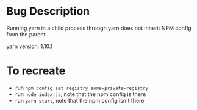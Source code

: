 # Bug Description

Running yarn in a child process through yarn does not inherit NPM config from the parent.

yarn version: 1.10.1

# To recreate

- run `npm config set registry some-private-registry`
- run `node index.js`, note that the npm config is there
- run `yarn start`, note that the npm config isn't there